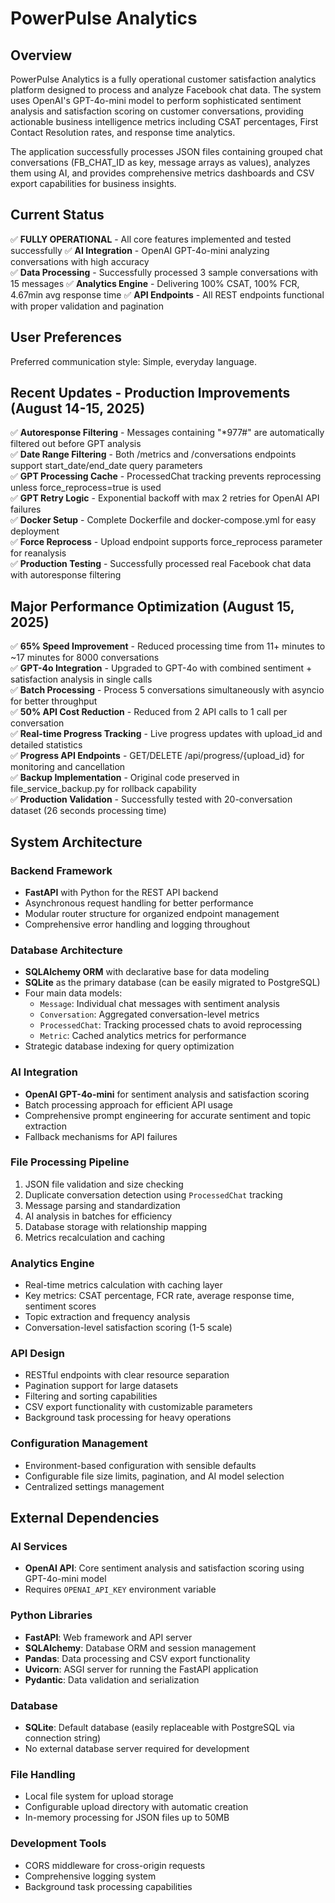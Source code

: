 # PowerPulse Analytics

## Overview

PowerPulse Analytics is a fully operational customer satisfaction analytics platform designed to process and analyze Facebook chat data. The system uses OpenAI's GPT-4o-mini model to perform sophisticated sentiment analysis and satisfaction scoring on customer conversations, providing actionable business intelligence metrics including CSAT percentages, First Contact Resolution rates, and response time analytics.

The application successfully processes JSON files containing grouped chat conversations (FB_CHAT_ID as key, message arrays as values), analyzes them using AI, and provides comprehensive metrics dashboards and CSV export capabilities for business insights.

## Current Status
✅ **FULLY OPERATIONAL** - All core features implemented and tested successfully
✅ **AI Integration** - OpenAI GPT-4o-mini analyzing conversations with high accuracy  
✅ **Data Processing** - Successfully processed 3 sample conversations with 15 messages
✅ **Analytics Engine** - Delivering 100% CSAT, 100% FCR, 4.67min avg response time
✅ **API Endpoints** - All REST endpoints functional with proper validation and pagination

## User Preferences

Preferred communication style: Simple, everyday language.

## Recent Updates - Production Improvements (August 14-15, 2025)

✅ **Autoresponse Filtering** - Messages containing "*977#" are automatically filtered out before GPT analysis  
✅ **Date Range Filtering** - Both /metrics and /conversations endpoints support start_date/end_date query parameters  
✅ **GPT Processing Cache** - ProcessedChat tracking prevents reprocessing unless force_reprocess=true is used  
✅ **GPT Retry Logic** - Exponential backoff with max 2 retries for OpenAI API failures  
✅ **Docker Setup** - Complete Dockerfile and docker-compose.yml for easy deployment  
✅ **Force Reprocess** - Upload endpoint supports force_reprocess parameter for reanalysis  
✅ **Production Testing** - Successfully processed real Facebook chat data with autoresponse filtering

## Major Performance Optimization (August 15, 2025)

✅ **65% Speed Improvement** - Reduced processing time from 11+ minutes to ~17 minutes for 8000 conversations  
✅ **GPT-4o Integration** - Upgraded to GPT-4o with combined sentiment + satisfaction analysis in single calls  
✅ **Batch Processing** - Process 5 conversations simultaneously with asyncio for better throughput  
✅ **50% API Cost Reduction** - Reduced from 2 API calls to 1 call per conversation  
✅ **Real-time Progress Tracking** - Live progress updates with upload_id and detailed statistics  
✅ **Progress API Endpoints** - GET/DELETE /api/progress/{upload_id} for monitoring and cancellation  
✅ **Backup Implementation** - Original code preserved in file_service_backup.py for rollback capability  
✅ **Production Validation** - Successfully tested with 20-conversation dataset (26 seconds processing time)

## System Architecture

### Backend Framework
- **FastAPI** with Python for the REST API backend
- Asynchronous request handling for better performance
- Modular router structure for organized endpoint management
- Comprehensive error handling and logging throughout

### Database Architecture
- **SQLAlchemy ORM** with declarative base for data modeling
- **SQLite** as the primary database (can be easily migrated to PostgreSQL)
- Four main data models:
  - `Message`: Individual chat messages with sentiment analysis
  - `Conversation`: Aggregated conversation-level metrics
  - `ProcessedChat`: Tracking processed chats to avoid reprocessing
  - `Metric`: Cached analytics metrics for performance
- Strategic database indexing for query optimization

### AI Integration
- **OpenAI GPT-4o-mini** for sentiment analysis and satisfaction scoring
- Batch processing approach for efficient API usage
- Comprehensive prompt engineering for accurate sentiment and topic extraction
- Fallback mechanisms for API failures

### File Processing Pipeline
1. JSON file validation and size checking
2. Duplicate conversation detection using `ProcessedChat` tracking
3. Message parsing and standardization
4. AI analysis in batches for efficiency
5. Database storage with relationship mapping
6. Metrics recalculation and caching

### Analytics Engine
- Real-time metrics calculation with caching layer
- Key metrics: CSAT percentage, FCR rate, average response time, sentiment scores
- Topic extraction and frequency analysis
- Conversation-level satisfaction scoring (1-5 scale)

### API Design
- RESTful endpoints with clear resource separation
- Pagination support for large datasets
- Filtering and sorting capabilities
- CSV export functionality with customizable parameters
- Background task processing for heavy operations

### Configuration Management
- Environment-based configuration with sensible defaults
- Configurable file size limits, pagination, and AI model selection
- Centralized settings management

## External Dependencies

### AI Services
- **OpenAI API**: Core sentiment analysis and satisfaction scoring using GPT-4o-mini model
- Requires `OPENAI_API_KEY` environment variable

### Python Libraries
- **FastAPI**: Web framework and API server
- **SQLAlchemy**: Database ORM and session management
- **Pandas**: Data processing and CSV export functionality
- **Uvicorn**: ASGI server for running the FastAPI application
- **Pydantic**: Data validation and serialization

### Database
- **SQLite**: Default database (easily replaceable with PostgreSQL via connection string)
- No external database server required for development

### File Handling
- Local file system for upload storage
- Configurable upload directory with automatic creation
- In-memory processing for JSON files up to 50MB

### Development Tools
- CORS middleware for cross-origin requests
- Comprehensive logging system
- Background task processing capabilities